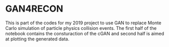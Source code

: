 # GAN4RECON
This is part of the codes for my 2019 project to use GAN to replace Monte Carlo simulation of particle physics collision events.
The first half of the notebook contains the consturaction of the cGAN and second half is aimed at plotting the generated data. 
